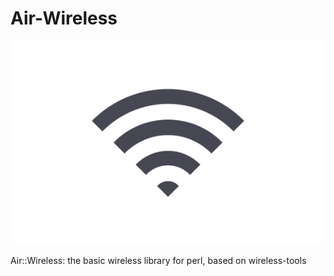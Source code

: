 Air-Wireless
================================

![image of Wireless](./Wireless.gif)

Air::Wireless: the basic wireless library for perl, based on wireless-tools
